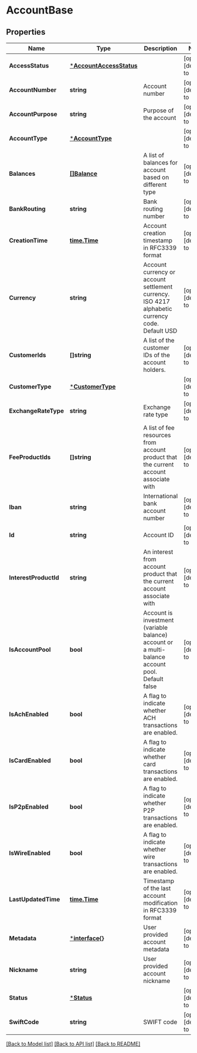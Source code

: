 # AccountBase

## Properties
Name | Type | Description | Notes
------------ | ------------- | ------------- | -------------
**AccessStatus** | [***AccountAccessStatus**](account_access_status.md) |  | [optional] [default to null]
**AccountNumber** | **string** | Account number | [optional] [default to null]
**AccountPurpose** | **string** | Purpose of the account | [optional] [default to null]
**AccountType** | [***AccountType**](account_type.md) |  | [optional] [default to null]
**Balances** | [**[]Balance**](balance.md) | A list of balances for account based on different type | [optional] [default to null]
**BankRouting** | **string** | Bank routing number | [optional] [default to null]
**CreationTime** | [**time.Time**](time.Time.md) | Account creation timestamp in RFC3339 format | [optional] [default to null]
**Currency** | **string** | Account currency or account settlement currency. ISO 4217 alphabetic currency code. Default USD | [optional] [default to null]
**CustomerIds** | **[]string** | A list of the customer IDs of the account holders. | [optional] [default to null]
**CustomerType** | [***CustomerType**](customer_type.md) |  | [optional] [default to null]
**ExchangeRateType** | **string** | Exchange rate type | [optional] [default to null]
**FeeProductIds** | **[]string** | A list of fee resources from account product that the current account associate with | [optional] [default to null]
**Iban** | **string** | International bank account number | [optional] [default to null]
**Id** | **string** | Account ID | [optional] [default to null]
**InterestProductId** | **string** | An interest from account product that the current account associate with | [optional] [default to null]
**IsAccountPool** | **bool** | Account is investment (variable balance) account or a multi-balance account pool. Default false | [optional] [default to null]
**IsAchEnabled** | **bool** | A flag to indicate whether ACH transactions are enabled. | [optional] [default to null]
**IsCardEnabled** | **bool** | A flag to indicate whether card transactions are enabled. | [optional] [default to null]
**IsP2pEnabled** | **bool** | A flag to indicate whether P2P transactions are enabled. | [optional] [default to null]
**IsWireEnabled** | **bool** | A flag to indicate whether wire transactions are enabled. | [optional] [default to null]
**LastUpdatedTime** | [**time.Time**](time.Time.md) | Timestamp of the last account modification in RFC3339 format | [optional] [default to null]
**Metadata** | [***interface{}**](interface{}.md) | User provided account metadata | [optional] [default to null]
**Nickname** | **string** | User provided account nickname | [optional] [default to null]
**Status** | [***Status**](status.md) |  | [optional] [default to null]
**SwiftCode** | **string** | SWIFT code | [optional] [default to null]

[[Back to Model list]](../README.md#documentation-for-models) [[Back to API list]](../README.md#documentation-for-api-endpoints) [[Back to README]](../README.md)

